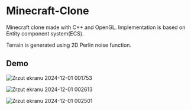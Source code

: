 # Minecraft-Clone
Minecraft clone made with C++ and OpenGL. Implementation is based on Entity component system(ECS).  

Terrain is generated using 2D Perlin noise function.

## Demo

![Zrzut ekranu 2024-12-01 001753](https://github.com/user-attachments/assets/58b4e1b8-56f1-4052-839e-83e316e141ab)

![Zrzut ekranu 2024-12-01 002613](https://github.com/user-attachments/assets/1b95104b-2bed-4782-856b-6837296c477c)

![Zrzut ekranu 2024-12-01 002501](https://github.com/user-attachments/assets/7bff0d8f-1d0c-4ef8-86ca-2ae9e2a57f1c)

